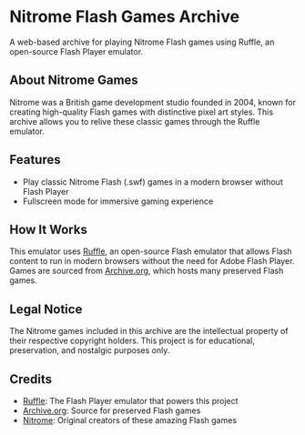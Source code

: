 # Nitrome Flash Games Archive

A web-based archive for playing Nitrome Flash games using Ruffle, an open-source Flash Player emulator.

## About Nitrome Games

Nitrome was a British game development studio founded in 2004, known for creating high-quality Flash games with distinctive pixel art styles. This archive allows you to relive these classic games through the Ruffle emulator.

## Features

- Play classic Nitrome Flash (.swf) games in a modern browser without Flash Player
- Fullscreen mode for immersive gaming experience


## How It Works

This emulator uses [Ruffle](https://ruffle.rs/), an open-source Flash emulator that allows Flash content to run in modern browsers without the need for Adobe Flash Player. Games are sourced from [Archive.org](https://archive.org/), which hosts many preserved Flash games.

## Legal Notice

The Nitrome games included in this archive are the intellectual property of their respective copyright holders. This project is for educational, preservation, and nostalgic purposes only.

## Credits

- [Ruffle](https://ruffle.rs/): The Flash Player emulator that powers this project
- [Archive.org](https://archive.org/): Source for preserved Flash games
- [Nitrome](https://www.nitrome.com/): Original creators of these amazing Flash games

